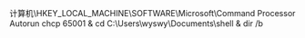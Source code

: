 计算机\HKEY_LOCAL_MACHINE\SOFTWARE\Microsoft\Command Processor
Autorun
chcp 65001 & cd C:\Users\wyswy\Documents\shell & dir /b


